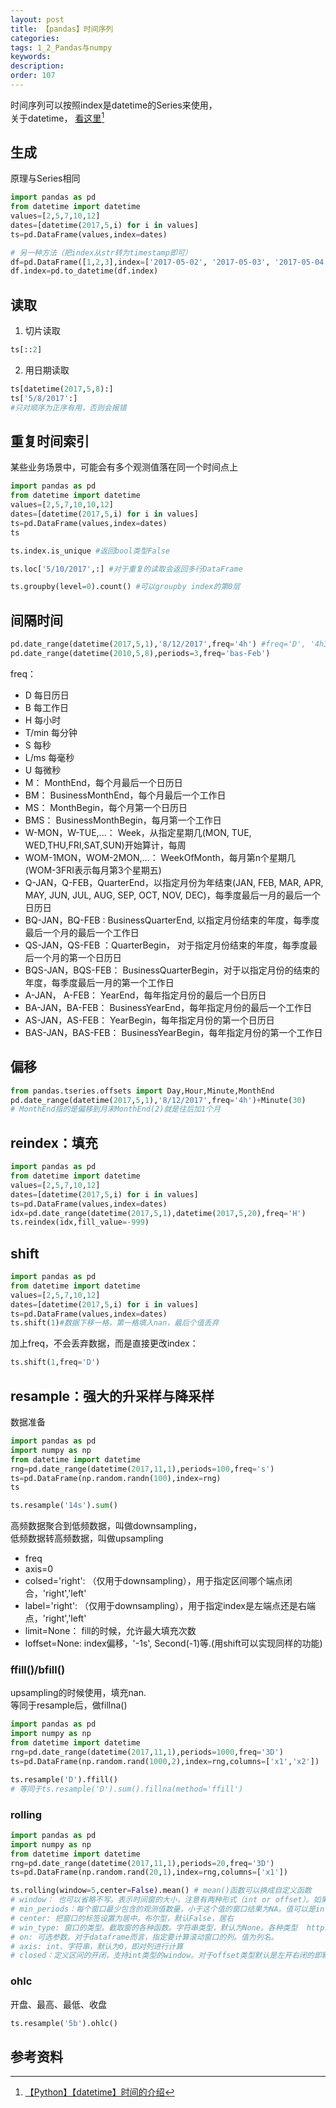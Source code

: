```yaml
---
layout: post
title: 【pandas】时间序列
categories:
tags: 1_2_Pandas与numpy
keywords:
description:
order: 107
---
```

时间序列可以按照index是datetime的Series来使用，  
关于datetime， [看这里](http://www.guofei.site/2017/10/22/pydatetime.html)[^pydatetime]  


## 生成
原理与Series相同
```py
import pandas as pd
from datetime import datetime
values=[2,5,7,10,12]
dates=[datetime(2017,5,i) for i in values]
ts=pd.DataFrame(values,index=dates)

# 另一种方法（把index从str转为timestamp即可）
df=pd.DataFrame([1,2,3],index=['2017-05-02', '2017-05-03', '2017-05-04'])
df.index=pd.to_datetime(df.index)
```

## 读取

1. 切片读取
```py
ts[::2]
```
2. 用日期读取
```py
ts[datetime(2017,5,8):]
ts['5/8/2017':]
#只对顺序为正序有用，否则会报错
```


## 重复时间索引
某些业务场景中，可能会有多个观测值落在同一个时间点上
```py
import pandas as pd
from datetime import datetime
values=[2,5,7,10,10,12]
dates=[datetime(2017,5,i) for i in values]
ts=pd.DataFrame(values,index=dates)
ts
```


```py
ts.index.is_unique #返回bool类型False
```

```py
ts.loc['5/10/2017',:] #对于重复的读取会返回多行DataFrame
```


```py
ts.groupby(level=0).count() #可以groupby index的第0层
```

## 间隔时间
```py
pd.date_range(datetime(2017,5,1),'8/12/2017',freq='4h') #freq='D', '4h30min'
pd.date_range(datetime(2010,5,8),periods=3,freq='bas-Feb')
```

freq：
- D 每日历日
- B 每工作日
- H 每小时
- T/min 每分钟
- S 每秒
- L/ms 每毫秒
- U 每微秒
- M： MonthEnd，每个月最后一个日历日
- BM： BusinessMonthEnd，每个月最后一个工作日
- MS： MonthBegin，每个月第一个日历日
- BMS： BusinessMonthBegin，每月第一个工作日
- W-MON，W-TUE,...： Week，从指定星期几(MON, TUE, WED,THU,FRI,SAT,SUN)开始算计，每周
- WOM-1MON，WOM-2MON,...： WeekOfMonth，每月第n个星期几(WOM-3FRI表示每月第3个星期五)
- Q-JAN，Q-FEB，QuarterEnd，以指定月份为年结束(JAN, FEB, MAR, APR, MAY, JUN, JUL, AUG, SEP, OCT, NOV, DEC)，每季度最后一月的最后一个日历日
- BQ-JAN，BQ-FEB : BusinessQuarterEnd, 以指定月份结束的年度，每季度最后一个月的最后一个工作日
- QS-JAN，QS-FEB ：QuarterBegin， 对于指定月份结束的年度，每季度最后一个月的第一个日历日
- BQS-JAN，BQS-FEB： BusinessQuarterBegin，对于以指定月份的结束的年度，每季度最后一月的第一个工作日
- A-JAN， A-FEB： YearEnd，每年指定月份的最后一个日历日
- BA-JAN，BA-FEB： BusinessYearEnd，每年指定月份的最后一个工作日
- AS-JAN，AS-FEB： YearBegin，每年指定月份的第一个日历日
- BAS-JAN，BAS-FEB： BusinessYearBegin，每年指定月份的第一个工作日


## 偏移
```py
from pandas.tseries.offsets import Day,Hour,Minute,MonthEnd
pd.date_range(datetime(2017,5,1),'8/12/2017',freq='4h')+Minute(30)
# MonthEnd指的是偏移到月末MonthEnd(2)就是往后加1个月
```

## reindex：填充


```py
import pandas as pd
from datetime import datetime
values=[2,5,7,10,12]
dates=[datetime(2017,5,i) for i in values]
ts=pd.DataFrame(values,index=dates)
idx=pd.date_range(datetime(2017,5,1),datetime(2017,5,20),freq='H')
ts.reindex(idx,fill_value=-999)
```

## shift

```py
import pandas as pd
from datetime import datetime
values=[2,5,7,10,12]
dates=[datetime(2017,5,i) for i in values]
ts=pd.DataFrame(values,index=dates)
ts.shift(1)#数据下移一格，第一格填入nan，最后个值丢弃
```


加上freq，不会丢弃数据，而是直接更改index：
```py
ts.shift(1,freq='D')
```
## resample：强大的升采样与降采样
数据准备
```py
import pandas as pd
import numpy as np
from datetime import datetime
rng=pd.date_range(datetime(2017,11,1),periods=100,freq='s')
ts=pd.DataFrame(np.random.randn(100),index=rng)
ts
```

```py
ts.resample('14s').sum()
```


高频数据聚合到低频数据，叫做downsampling，  
低频数据转高频数据，叫做upsampling  



- freq
- axis=0
- colsed='right': （仅用于downsampling），用于指定区间哪个端点闭合，'right','left'
- label='right': （仅用于downsampling），用于指定index是左端点还是右端点，'right','left'
- limit=None： fill的时候，允许最大填充次数
- loffset=None: index偏移，'-1s', Second(-1)等.(用shift可以实现同样的功能)




### ffill()/bfill()
upsampling的时候使用，填充nan.  
等同于resample后，做fillna()  


```py
import pandas as pd
import numpy as np
from datetime import datetime
rng=pd.date_range(datetime(2017,11,1),periods=1000,freq='3D')
ts=pd.DataFrame(np.random.rand(1000,2),index=rng,columns=['x1','x2'])

ts.resample('D').ffill()
# 等同于ts.resample('D').sum().fillna(method='ffill')
```


### rolling
```py
import pandas as pd
import numpy as np
from datetime import datetime
rng=pd.date_range(datetime(2017,11,1),periods=20,freq='3D')
ts=pd.DataFrame(np.random.rand(20,1),index=rng,columns=['x1'])

ts.rolling(window=5,center=False).mean() # mean()函数可以换成自定义函数
# window： 也可以省略不写。表示时间窗的大小，注意有两种形式（int or offset）。如果使用int，则数值表示计算统计量的观测值的数量即向前几个数据。如果是offset类型，表示时间窗的大小。offset详解  http://pandas.pydata.org/pandas-docs/stable/timeseries.html#offset-aliases
# min_periods：每个窗口最少包含的观测值数量，小于这个值的窗口结果为NA。值可以是int，默认None。offset情况下，默认为1。
# center: 把窗口的标签设置为居中。布尔型，默认False，居右
# win_type: 窗口的类型。截取窗的各种函数。字符串类型，默认为None。各种类型  https://docs.scipy.org/doc/scipy/reference/signal.html#window-functions
# on: 可选参数。对于dataframe而言，指定要计算滚动窗口的列。值为列名。
# axis: int、字符串，默认为0，即对列进行计算
# closed：定义区间的开闭，支持int类型的window。对于offset类型默认是左开右闭的即默认为right。可以根据情况指定为left both等。
```

### ohlc

开盘、最高、最低、收盘  
```py
ts.resample('5b').ohlc()
```

## 参考资料
[^pydatetime]: [【Python】【datetime】时间的介绍](http://www.guofei.site/2017/10/22/pydatetime.html)
